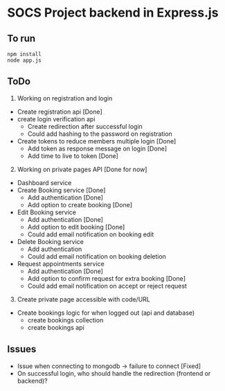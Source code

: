 # SOCS Project backend in Express.js 

## To run
```
npm install
node app.js
```

## ToDo
1) Working on registration and login
  - Create registration api [Done]
  - create login verification api 
    - Create redirection after successful login
    - Could add hashing to the password on registration
  - Create tokens to reduce members multiple login [Done]
    - Add token as response message on login [Done]
    - Add time to live to token [Done]

2) Working on private pages API [Done for now]
  - Dashboard service
  - Create Booking service [Done]
    - Add authentication [Done]
    - Add option to create booking [Done]
  - Edit Booking service
    - Add authentication [Done]
    - Add option to edit booking [Done]
    - Could add email notification on booking edit
  - Delete Booking service
    - Add authentication 
    - Could add email notification on booking deletion
  - Request appointments service 
    - Add authentication [Done]
    - Add option to confirm request for extra booking [Done]
    - Could add email notification on accept or reject request

3) Create private page accessible with code/URL
  - Create bookings logic for when logged out (api and database)
    - create bookings collection
    - create bookings api

## Issues
- Issue when connecting to mongodb -> failure to connect [Fixed]
- On successful login, who should handle the redirection (frontend or backend)?
